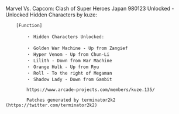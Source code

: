 Marvel Vs. Capcom: Clash of Super Heroes Japan 980123 Unlocked - Unlocked Hidden Characters by kuze:

        [Function]

            ・ Hidden Characters Unlocked:

            ・ Golden War Machine - Up from Zangief
            ・ Hyper Venom - Up from Chun-Li
            ・ Lilith - Down from War Machine
            ・ Orange Hulk - Up from Ryu
            ・ Roll - To the right of Megaman
            ・ Shadow Lady - Down from Gambit

            https://www.arcade-projects.com/members/kuze.135/

            Patches generated by terminator2k2 (https://twitter.com/terminator2k2)
